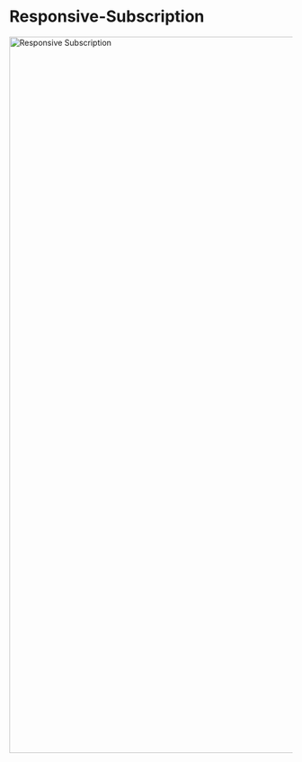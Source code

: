 # Responsive-Subscription

<img width="1274" alt="Responsive Subscription" src="https://github.com/ESJiang/Responsive-Subscription/assets/43910771/1217497f-f241-490f-ac8f-ce20f834cf95">
